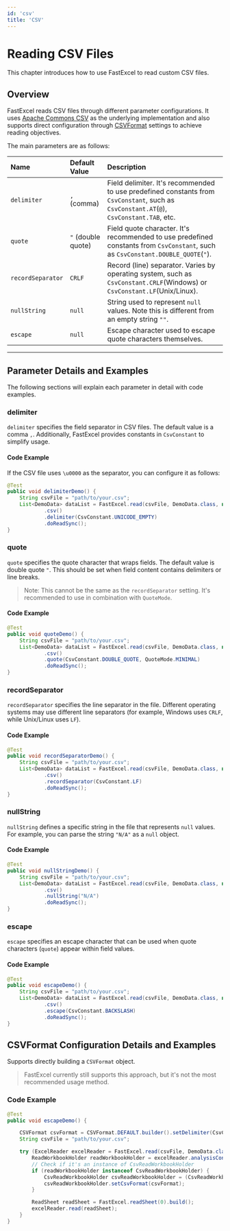 ```yaml
---
id: 'csv'
title: 'CSV'
---
```


# Reading CSV Files

This chapter introduces how to use FastExcel to read custom CSV files.

## Overview

FastExcel reads CSV files through different parameter configurations. It uses [Apache Commons CSV](https://commons.apache.org/proper/commons-csv) as the underlying implementation and also supports direct configuration through [CSVFormat](https://commons.apache.org/proper/commons-csv/apidocs/org/apache/commons/csv/CSVFormat.html) settings to achieve reading objectives.

The main parameters are as follows:

| Name | Default Value | Description |
| :--- | :--- | :--- |
| `delimiter` | `,` (comma) | Field delimiter. It's recommended to use predefined constants from `CsvConstant`, such as `CsvConstant.AT`(`@`), `CsvConstant.TAB`, etc. |
| `quote` | `"` (double quote) | Field quote character. It's recommended to use predefined constants from `CsvConstant`, such as `CsvConstant.DOUBLE_QUOTE`(`"`). |
| `recordSeparator` | `CRLF` | Record (line) separator. Varies by operating system, such as `CsvConstant.CRLF`(Windows) or `CsvConstant.LF`(Unix/Linux). |
| `nullString` | `null` | String used to represent `null` values. Note this is different from an empty string `""`. |
| `escape` | `null` | Escape character used to escape quote characters themselves. |

---

## Parameter Details and Examples

The following sections will explain each parameter in detail with code examples.

### delimiter

`delimiter` specifies the field separator in CSV files. The default value is a comma `,`.
Additionally, FastExcel provides constants in `CsvConstant` to simplify usage.

#### Code Example
If the CSV file uses `\u0000` as the separator, you can configure it as follows:
```java
@Test
public void delimiterDemo() {
    String csvFile = "path/to/your.csv";
    List<DemoData> dataList = FastExcel.read(csvFile, DemoData.class, new DemoDataListener())
            .csv()
            .delimiter(CsvConstant.UNICODE_EMPTY)
            .doReadSync();
}
```

### quote

`quote` specifies the quote character that wraps fields. The default value is double quote `"`. 
This should be set when field content contains delimiters or line breaks.

> Note: This cannot be the same as the `recordSeparator` setting. It's recommended to use in combination with `QuoteMode`.

#### Code Example
```java
@Test
public void quoteDemo() {
    String csvFile = "path/to/your.csv";
    List<DemoData> dataList = FastExcel.read(csvFile, DemoData.class, new DemoDataListener())
            .csv()
            .quote(CsvConstant.DOUBLE_QUOTE, QuoteMode.MINIMAL)
            .doReadSync();
}
```

### recordSeparator

`recordSeparator` specifies the line separator in the file. Different operating systems may use different line separators (for example, Windows uses `CRLF`, while Unix/Linux uses `LF`).

#### Code Example
```java
@Test
public void recordSeparatorDemo() {
    String csvFile = "path/to/your.csv";
    List<DemoData> dataList = FastExcel.read(csvFile, DemoData.class, new DemoDataListener())
            .csv()
            .recordSeparator(CsvConstant.LF)
            .doReadSync();
}
```

### nullString

`nullString` defines a specific string in the file that represents `null` values. For example, you can parse the string `"N/A"` as a `null` object.

#### Code Example
```java
@Test
public void nullStringDemo() {
    String csvFile = "path/to/your.csv";
    List<DemoData> dataList = FastExcel.read(csvFile, DemoData.class, new DemoDataListener())
            .csv()
            .nullString("N/A")
            .doReadSync();
}
```

### escape

`escape` specifies an escape character that can be used when quote characters (`quote`) appear within field values.

#### Code Example
```java
@Test
public void escapeDemo() {
    String csvFile = "path/to/your.csv";
    List<DemoData> dataList = FastExcel.read(csvFile, DemoData.class, new DemoDataListener())
            .csv()
            .escape(CsvConstant.BACKSLASH)
            .doReadSync();
}
```

## CSVFormat Configuration Details and Examples

Supports directly building a `CSVFormat` object.
> FastExcel currently still supports this approach, but it's not the most recommended usage method.

### Code Example

```java
@Test
public void escapeDemo() {

    CSVFormat csvFormat = CSVFormat.DEFAULT.builder().setDelimiter(CsvConstant.AT).build();
    String csvFile = "path/to/your.csv";

    try (ExcelReader excelReader = FastExcel.read(csvFile, DemoData.class, new DemoDataListener()).build()) {
        ReadWorkbookHolder readWorkbookHolder = excelReader.analysisContext().readWorkbookHolder();
        // Check if it's an instance of CsvReadWorkbookHolder
        if (readWorkbookHolder instanceof CsvReadWorkbookHolder) {
            CsvReadWorkbookHolder csvReadWorkbookHolder = (CsvReadWorkbookHolder) readWorkbookHolder;
            csvReadWorkbookHolder.setCsvFormat(csvFormat);
        }

        ReadSheet readSheet = FastExcel.readSheet(0).build();
        excelReader.read(readSheet);
    }
}
```
